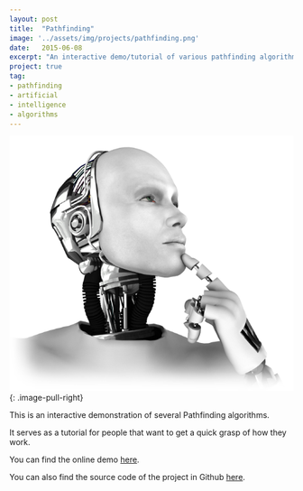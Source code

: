 ```yaml
---
layout: post
title:  "Pathfinding"
image: '../assets/img/projects/pathfinding.png'
date:   2015-06-08
excerpt: "An interactive demo/tutorial of various pathfinding algorithms"
project: true
tag:
- pathfinding
- artificial
- intelligence
- algorithms
---
```


![Pathfinding Image](../assets/img/projects/pathfinding.png)
{: .image-pull-right}

This is an interactive demonstration of several Pathfinding algorithms.

It serves as a tutorial for people that want to get a quick grasp of how they work.

You can find the online demo [here](http://dimosr.github.io/Pathfinding).

You can also find the source code of the project in Github [here](https://github.com/dimosr/Pathfinding).